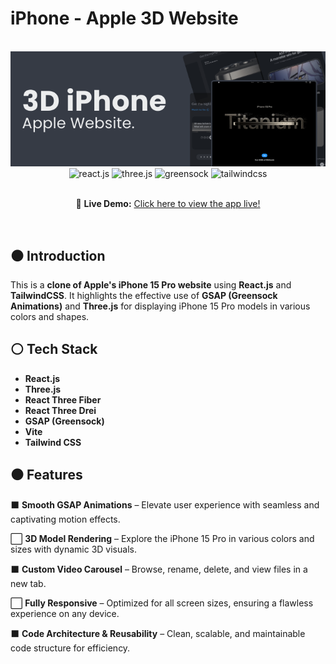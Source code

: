 # iPhone - Apple 3D Website

<div align="center">
  <br />
      <img src="/public/assets/images/banner.png" alt="Project Banner">
  <br />

  <div>
     <img src="https://img.shields.io/badge/-React_JS-black?style=for-the-badge&logoColor=white&logo=react&color=61DAFB" alt="react.js" />
    <img src="https://img.shields.io/badge/-Three_JS-black?style=for-the-badge&logoColor=white&logo=threedotjs&color=000000" alt="three.js" />
    <img src="https://img.shields.io/badge/-GSAP-black?style=for-the-badge&logoColor=white&logo=greensock&color=88CE02" alt="greensock" />
    <img src="https://img.shields.io/badge/-Tailwind_CSS-black?style=for-the-badge&logoColor=white&logo=tailwindcss&color=06B6D4" alt="tailwindcss" />
  </div>

  <br />
    <p>
      🔗 <strong>Live Demo:</strong> <a href="https://iphone-apple-uiux.vercel.app/">Click here to view the app live!</a>
    </p>
  <br />
</div>

## ⚫ Introduction

This is a **clone of Apple's iPhone 15 Pro website** using **React.js** and **TailwindCSS**. It highlights the effective use of **GSAP (Greensock Animations)** and **Three.js** for displaying iPhone 15 Pro models in various colors and shapes.

## ⚪ Tech Stack

- **React.js**
- **Three.js**
- **React Three Fiber**
- **React Three Drei**
- **GSAP (Greensock)**
- **Vite**
- **Tailwind CSS**

## ⚫ Features

⬛ **Smooth GSAP Animations** – Elevate user experience with seamless and captivating motion effects.

⬜ **3D Model Rendering** – Explore the iPhone 15 Pro in various colors and sizes with dynamic 3D visuals.

⬛ **Custom Video Carousel** – Browse, rename, delete, and view files in a new tab.

⬜ **Fully Responsive** – Optimized for all screen sizes, ensuring a flawless experience on any device.

⬛ **Code Architecture & Reusability** – Clean, scalable, and maintainable code structure for efficiency.

